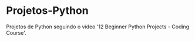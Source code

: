 # Projetos-Python
Projetos de Python seguindo o vídeo '12 Beginner Python Projects - Coding Course'.
